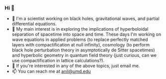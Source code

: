 ### Hi 👋

- 🔭 I'm a scientist working on black holes, gravitational waves, and partial differential equations.
- 🌱 My main interest is in exploring the implications of hyperboloidal separation of spacetime into space and time. These days I'm working on wave equations in applied problems (to replace perfectly matched layers with compactification at null infinity), cosmology (to perform black hole perturbation theory in asymptotically de Sitter spacetimes) and hyperbolic geometry in quantum field theory (just curious, can we use compactification in lattice calculations?).
- 👯 If you're interested in any of the above topics, just email me.
- 📫 You can reach me at anil@umd.edu
